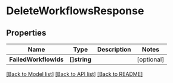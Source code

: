 # DeleteWorkflowsResponse

## Properties

Name | Type | Description | Notes
------------ | ------------- | ------------- | -------------
**FailedWorkflowIds** | **[]string** |  | [optional] 

[[Back to Model list]](../README.md#documentation-for-models) [[Back to API list]](../README.md#documentation-for-api-endpoints) [[Back to README]](../README.md)


